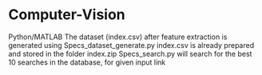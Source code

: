 # Computer-Vision
Python/MATLAB
The dataset (index.csv) after feature extraction is generated using Specs_dataset_generate.py
index.csv is already prepared and stored in the folder index.zip
Specs_search.py will search for the best 10 searches in the database, for given input link
